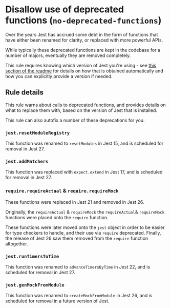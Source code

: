 # Disallow use of deprecated functions (`no-deprecated-functions`)

Over the years Jest has accrued some debt in the form of functions that have
either been renamed for clarity, or replaced with more powerful APIs.

While typically these deprecated functions are kept in the codebase for a number
of majors, eventually they are removed completely.

This rule requires knowing which version of Jest you're using - see
[this section of the readme](../../README.md#jest-version-setting) for details
on how that is obtained automatically and how you can explicitly provide a
version if needed.

## Rule details

This rule warns about calls to deprecated functions, and provides details on
what to replace them with, based on the version of Jest that is installed.

This rule can also autofix a number of these deprecations for you.

### `jest.resetModuleRegistry`

This function was renamed to `resetModules` in Jest 15, and is scheduled for
removal in Jest 27.

### `jest.addMatchers`

This function was replaced with `expect.extend` in Jest 17, and is scheduled for
removal in Jest 27.

### `require.requireActual` & `require.requireMock`

These functions were replaced in Jest 21 and removed in Jest 26.

Originally, the `requireActual` & `requireMock` the `requireActual`&
`requireMock` functions were placed onto the `require` function.

These functions were later moved onto the `jest` object in order to be easier
for type checkers to handle, and their use via `require` deprecated. Finally,
the release of Jest 26 saw them removed from the `require` function altogether.

### `jest.runTimersToTime`

This function was renamed to `advanceTimersByTime` in Jest 22, and is scheduled
for removal in Jest 27.

### `jest.genMockFromModule`

This function was renamed to `createMockFromModule` in Jest 26, and is scheduled
for removal in a future version of Jest.
